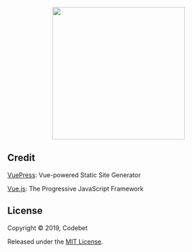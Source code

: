 <p align="center">
  <a href="https://github.com/goa-codebet/nimble" title="Homepage">
    <img src="https://user-images.githubusercontent.com/14079937/47570665-054a8a80-d937-11e8-90b5-a7ddfc2c61f2.png" width="300px" alt="">
  </a>
</p>

## Credit

[VuePress](https://vuepress.vuejs.org/): Vue-powered Static Site Generator

[Vue.js](https://vuejs.org/): The Progressive JavaScript Framework

## License

Copyright © 2019, Codebet

Released under the [MIT License](https://opensource.org/licenses/MIT).
